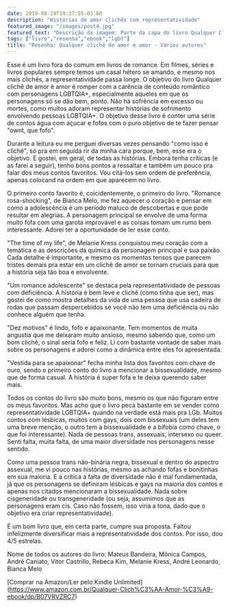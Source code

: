 ```yaml
---
date: 2019-08-19T19:37:55-03:00
description: "Histórias de amor clichês com representatividade"
featured_image: "/images/post4.jpg"
featured_text: "Descrição da imagem: Parte da capa do livro Qualquer Clichê de Amor é Amor. O fundo da imagem é rosa escuro e por cima temos duas mãos com os mindinhos entrelaçados. Por cima o título do livro em branco, com a parte 'é amor' colorida com as cores da bandeira LGBTQIA+"
tags: ["livro","resenha","ebook","lgbt"]
title: "Resenha: Qualquer clichê de amor é amor - Vários autores"
---
```


Esse é um livro fora do comum em livros de romance. Em filmes, séries e livros populares sempre temos um casal hétero se amando, e mesmo nos mais clichês, a representatividade passa longe. O objetivo do livro Qualquer clichê de amor é amor é romper com a carência de conteúdo romântico com personagens LGBTQIA+, especialmente aqueles em que os personagens só se dão bem, ponto. Não há sofrência em excesso ou mortes, como muitos adoram representar histórias de sofrimento envolvendo pessoas LGBTQIA+. O objetivo desse livro é conter uma série de contos água com açucar e fofos com o puro objetivo de te fazer pensar "ownt, que fofo". 

Durante a leitura eu me perguei diversas vezes pensando "como isso é clichê", só pra em seguida rir da minha cara porque, bem, esse era o objetivo. E gostei, em geral, de todas as histórias. Embora tenha críticas (e as farei a seguir), tenho bons pontos a ressaltar e também um pouco pra falar dos meus contos favoritos. Vou citá-los sem ordem de preferência, apenas colocand na ordem em que aparecem no livro.

O primeiro conto favorito é, coicidentemente, o primeiro do livro. "Romance rosa-shocking", de Bianca Melo, me fez aquecer o coração e pensar em como a adolescência é um período maluco de descobertas e que pode resultar em alegrias. A personagem principal se envolve de uma forma muito fofa com uma garota improvável e as coisas tomam um rumo bem interessante. Adorei ter a oportunidade de ler esse conto.

"The time of my life", de Melanie Kress conquistou meu coração com a temática e as descrições da química da personagem principal e sua paixão. Cada detalhe é importante, e mesmo os momentos tensos que parecem tristes demais pra estar em um clichê de amor se tornam cruciais para que a história seja tão boa e envolvente. 

"Um romance adolescente" se destaca pela representatividade de pessoas com deficiência. A história é bem leve e clichê (como tinha que ser), mas gostei de como mostra detalhes da vida de uma pessoa que usa cadeira de rodas que passam despercebidos se você não tem uma deficiência ou não conhece alguém que tenha. 

"Dez motivos" é lindo, fofo e apaixonante. Tem momentos de muita angustia que me deixaram muito ansioso, mesmo sabendo que, como um bom clichê, o sinal seria fofo e feliz. Li com bastante vontade de saber mais sobre os personagens e adorei como a dinâmica entre eles foi apresentada. 

"Vestida para se apaixonar" fecha minha lista dos favoritos com chave de ouro, sendo o primeiro conto do livro a mencionar a bissexualidade, mesmo que de forma casual. A história é super fofa e te deixa querendo saber mais.

Todos os contos do livro são muito bons, mesmo os que não figuram entre os meus favoritos. Mas acho que o livro peca bastante em se vender como representatividade LGBTQIA+ quando na verdade está mais pra LGb. Muitos contos com lésbicas, muitos com gays, dois com bissexuais (um deles tem uma breve menção, o outro tem a bissexualidade e a bifobia como chave, o que foi interessante). Nada de pessoas trans, assexuais, intersexo ou queer. Senti falta, muita falta, de uma maior diversidade nos personagens nesse sentido. 

Como uma pessoa trans não-binária negra, bissexual e dentro do aspectro assexual, me vi pouco nas histórias, mesmo as achando fofas e bonitinhas em sua maioria. E a crítica a falta de diversidade não é mal fundamentada, já que os personagens se definiram lésbicas e gays na maioria dos contos e apenas nos citados mencionaram a bissexualidade. Nada sobre cisgeneridade ou transgeneridade (ou seja, assumimos que as personagens eram cis. Caso não fossem, isso viria a tona, dado que o objetivo era criar representatividade). 

É um bom livro que, em certa parte, cumpre sua proposta. Faltou infelizmente diversificar mais a representatividade dos contos. Por isso, dou 4/5 estrelas.

Nome de todos os autores do livro: Mateus Bandeira, Mônica Campos, André Caniato, Vitor Castrillo, Rebeca Kim, Melanie Kress, André Leonardo, Bianca Melo

[Comprar na Amazon/Ler pelo Kindle Unlimited] (https://www.amazon.com.br/Qualquer-Clich%C3%AA-Amor-%C3%A9-ebook/dp/B07VRVZRC7)